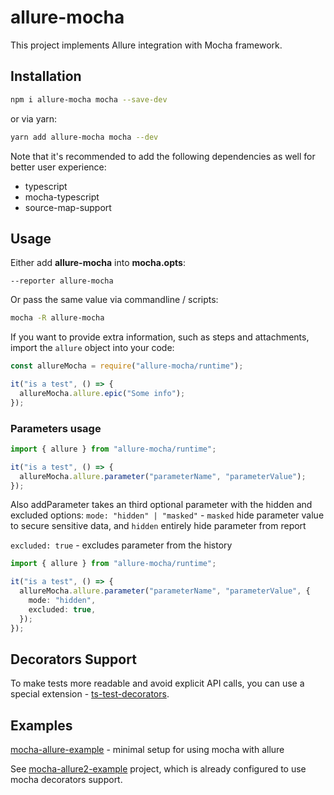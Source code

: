 # allure-mocha

This project implements Allure integration with Mocha framework.

## Installation

```bash
npm i allure-mocha mocha --save-dev
```

or via yarn:

```bash
yarn add allure-mocha mocha --dev
```

Note that it's recommended to add the following dependencies as well for better user experience:

- typescript
- mocha-typescript
- source-map-support

## Usage

Either add **allure-mocha** into **mocha.opts**:

```text
--reporter allure-mocha
```

Or pass the same value via commandline / scripts:

```bash
mocha -R allure-mocha
```

If you want to provide extra information, such as steps and attachments, import the `allure` object
into your code:

```javascript
const allureMocha = require("allure-mocha/runtime");

it("is a test", () => {
  allureMocha.allure.epic("Some info");
});
```

### Parameters usage

```ts
import { allure } from "allure-mocha/runtime";

it("is a test", () => {
  allureMocha.allure.parameter("parameterName", "parameterValue");
});
```

Also addParameter takes an third optional parameter with the hidden and excluded options:
`mode: "hidden" | "masked"` - `masked` hide parameter value to secure sensitive data, and `hidden` entirely hide parameter from report

`excluded: true` - excludes parameter from the history

```ts
import { allure } from "allure-mocha/runtime";

it("is a test", () => {
  allureMocha.allure.parameter("parameterName", "parameterValue", {
    mode: "hidden",
    excluded: true,
  });
});
```

## Decorators Support

To make tests more readable and avoid explicit API calls, you can use a special extension - [ts-test-decorators](https://github.com/sskorol/ts-test-decorators).

## Examples

[mocha-allure-example](https://github.com/vovsemenv/mocha-allure-example) - minimal setup for using mocha with allure

See [mocha-allure2-example](https://github.com/sskorol/mocha-allure2-example) project, which is already configured to use mocha decorators support.
